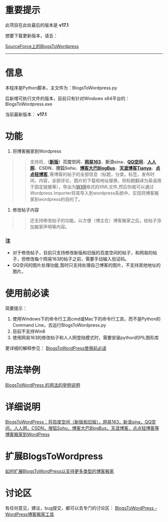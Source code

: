 # 重要提示 #

此项目在此处最后的版本是 **v17.1**

想要下载更新版本，请去：

[SourceForce上的BlogsToWordpress](http://sourceforge.net/projects/blogstowordpress/)

---

# 信息 #
本程序是Python脚本，主文件为：BlogsToWordpress.py

后新增可执行文件的版本，目前只有针对Windows x64平台的：BlogsToWordpress.exe

当前最新版本： **v17.1**
# 功能 #
  1. 将博客搬家到Wordpress
> > 支持将_**（[新版](http://www.crifan.com/add_new_baidu_space_for_blogstowordpress/)）百度空间**_，_**[网易163](http://www.crifan.com/summary_methods_of_move_baidu_netease_163_blog_to_wordpress/)**_，_**新浪sina**_，_**[QQ空间](http://www.crifan.com/some_record_while_use_python_blogstowordpress_move_qq_space_into_wordpress/)**_，_**[人人网](http://www.crifan.com/add_captcha_for_renren_login_for_wordpress_python_blogstowordpress/)**_，_**CSDN**_，_**搜狐Sohu**_，_**[博客大巴BlogBus](http://www.crifan.com/record_add_blogbus_for_blogstowordpress/)**_，_**[天涯博客Tianya](http://www.crifan.com/add_blog_tianya_support_for_blogstowordpress/)**_，_**[点点轻博客](http://www.crifan.com/add_diandian_qing_blog_for_blogstowordpress/)**_等博客的帖子的全部信息（标题，分类，标签，发布时间，内容，全部评论，图片的下载和地址替换，将标题翻译为英语用于固定链接等），导出为[WXR](http://www.crifan.com/simple_introduction_about_wxr_wordpress_extended_rss/)格式的XML文件,然后你就可以通过Wordpress Importer将其导入到wordpress系统中，实现将博客搬家到wordpress的目的了。
  1. 修改帖子内容
> > 还支持修改帖子的功能，以方便（博主在）博客搬家之后，给帖子添加搬家声明等内容。

### 注 ###
  * 对于修改帖子，目前只支持修改新版和旧版的百度空间的帖子，和网易的帖子，但修改每个网易163的帖子之前，需要手动输入验证码。
  * QQ空间的图片处理功能,暂时只支持处理自己博客的图片，不支持其他地址的图片。

# 使用前必读 #
简要提示：
  1. 使用Windows下的命令行工具cmd或Mac下的命令行工具，而不是Python的Command Line，去运行BlogsToWordpress.py
  1. 目前不支持Win8
  1. 使用网易163的修改帖子和人人网登陆模式时，需要安装python的PIL图形库

更详细的解释参见：
[﻿BlogsToWordPress使用前必读](http://www.crifan.com/crifan_released_all/website/python/blogstowordpress/before_use/)

# 用法举例 #
[BlogsToWordPress 的用法的举例说明](http://www.crifan.com/crifan_released_all/website/python/blogstowordpress/usage_example/)

# 详细说明 #
[BlogsToWordPress：将百度空间（新版和旧版），网易163，新浪sina，QQ空间，人人网，CSDN，搜狐Sohu，博客大巴BlogBus，天涯博客，点点轻博客等博客搬家到WordPress](http://www.crifan.com/crifan_released_all/website/python/blogstowordpress/)

# 扩展BlogsToWordpress #
[如何扩展BlogsToWordPress以支持更多类型的博客搬家](http://www.crifan.com/crifan_released_all/website/python/blogstowordpress/extend_blog_type/)

# 讨论区 #
有任何意见，建议，bug提交，都可以去专门的讨论区：
[BlogsToWordPress - WordPress博客搬家工具](http://www.crifan.com/bbs/categories/blogstowordpress)